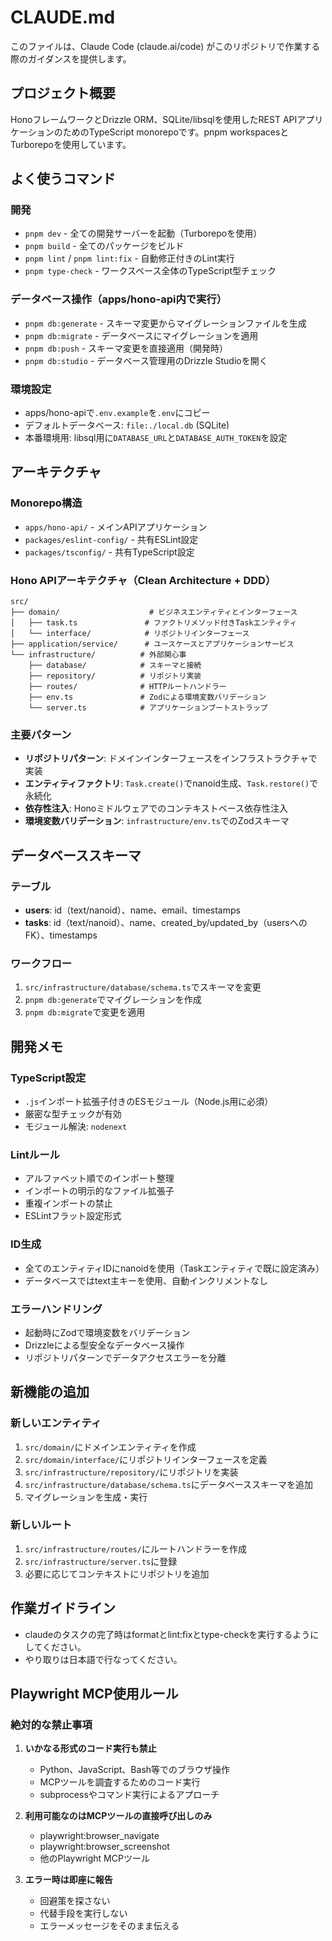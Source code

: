 # CLAUDE.md

このファイルは、Claude Code (claude.ai/code) がこのリポジトリで作業する際のガイダンスを提供します。

## プロジェクト概要

HonoフレームワークとDrizzle ORM、SQLite/libsqlを使用したREST APIアプリケーションのためのTypeScript monorepoです。pnpm workspacesとTurborepoを使用しています。

## よく使うコマンド

### 開発

- `pnpm dev` - 全ての開発サーバーを起動（Turborepoを使用）
- `pnpm build` - 全てのパッケージをビルド
- `pnpm lint` / `pnpm lint:fix` - 自動修正付きのLint実行
- `pnpm type-check` - ワークスペース全体のTypeScript型チェック

### データベース操作（apps/hono-api内で実行）

- `pnpm db:generate` - スキーマ変更からマイグレーションファイルを生成
- `pnpm db:migrate` - データベースにマイグレーションを適用
- `pnpm db:push` - スキーマ変更を直接適用（開発時）
- `pnpm db:studio` - データベース管理用のDrizzle Studioを開く

### 環境設定

- apps/hono-apiで`.env.example`を`.env`にコピー
- デフォルトデータベース: `file:./local.db` (SQLite)
- 本番環境用: libsql用に`DATABASE_URL`と`DATABASE_AUTH_TOKEN`を設定

## アーキテクチャ

### Monorepo構造

- `apps/hono-api/` - メインAPIアプリケーション
- `packages/eslint-config/` - 共有ESLint設定
- `packages/tsconfig/` - 共有TypeScript設定

### Hono APIアーキテクチャ（Clean Architecture + DDD）

```
src/
├── domain/                    # ビジネスエンティティとインターフェース
│   ├── task.ts               # ファクトリメソッド付きTaskエンティティ
│   └── interface/            # リポジトリインターフェース
├── application/service/      # ユースケースとアプリケーションサービス
└── infrastructure/          # 外部関心事
    ├── database/            # スキーマと接続
    ├── repository/          # リポジトリ実装
    ├── routes/              # HTTPルートハンドラー
    ├── env.ts               # Zodによる環境変数バリデーション
    └── server.ts            # アプリケーションブートストラップ
```

### 主要パターン

- **リポジトリパターン**: ドメインインターフェースをインフラストラクチャで実装
- **エンティティファクトリ**: `Task.create()`でnanoid生成、`Task.restore()`で永続化
- **依存性注入**: Honoミドルウェアでのコンテキストベース依存性注入
- **環境変数バリデーション**: `infrastructure/env.ts`でのZodスキーマ

## データベーススキーマ

### テーブル

- **users**: id（text/nanoid）、name、email、timestamps
- **tasks**: id（text/nanoid）、name、created_by/updated_by（usersへのFK）、timestamps

### ワークフロー

1. `src/infrastructure/database/schema.ts`でスキーマを変更
2. `pnpm db:generate`でマイグレーションを作成
3. `pnpm db:migrate`で変更を適用

## 開発メモ

### TypeScript設定

- `.js`インポート拡張子付きのESモジュール（Node.js用に必須）
- 厳密な型チェックが有効
- モジュール解決: `nodenext`

### Lintルール

- アルファベット順でのインポート整理
- インポートの明示的なファイル拡張子
- 重複インポートの禁止
- ESLintフラット設定形式

### ID生成

- 全てのエンティティIDにnanoidを使用（Taskエンティティで既に設定済み）
- データベースではtext主キーを使用、自動インクリメントなし

### エラーハンドリング

- 起動時にZodで環境変数をバリデーション
- Drizzleによる型安全なデータベース操作
- リポジトリパターンでデータアクセスエラーを分離

## 新機能の追加

### 新しいエンティティ

1. `src/domain/`にドメインエンティティを作成
2. `src/domain/interface/`にリポジトリインターフェースを定義
3. `src/infrastructure/repository/`にリポジトリを実装
4. `src/infrastructure/database/schema.ts`にデータベーススキーマを追加
5. マイグレーションを生成・実行

### 新しいルート

1. `src/infrastructure/routes/`にルートハンドラーを作成
2. `src/infrastructure/server.ts`に登録
3. 必要に応じてコンテキストにリポジトリを追加

## 作業ガイドライン

- claudeのタスクの完了時はformatとlint:fixとtype-checkを実行するようにしてください。
- やり取りは日本語で行なってください。

## Playwright MCP使用ルール

### 絶対的な禁止事項

1. **いかなる形式のコード実行も禁止**

   - Python、JavaScript、Bash等でのブラウザ操作
   - MCPツールを調査するためのコード実行
   - subprocessやコマンド実行によるアプローチ

2. **利用可能なのはMCPツールの直接呼び出しのみ**

   - playwright:browser_navigate
   - playwright:browser_screenshot
   - 他のPlaywright MCPツール

3. **エラー時は即座に報告**
   - 回避策を探さない
   - 代替手段を実行しない
   - エラーメッセージをそのまま伝える
